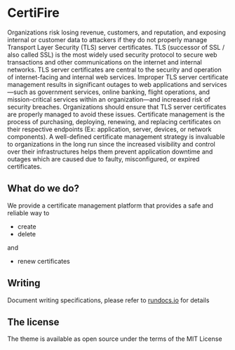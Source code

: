 # CertiFire

Organizations risk losing revenue, customers, and reputation, and exposing internal or customer data to attackers if they do not properly manage Transport Layer Security (TLS) server certificates. TLS (successor of SSL / also called SSL) is the most widely used security protocol to secure web transactions and other communications on the internet and internal networks. TLS server certificates are central to the security and operation of internet-facing and internal web services. Improper TLS server certificate management results in significant outages to web applications and services—such as government services, online banking, flight operations, and mission-critical services within an organization—and increased risk of security breaches. Organizations should ensure that TLS server certificates are properly managed to avoid these issues. Certificate management is the process of purchasing, deploying, renewing, and replacing certificates on their respective endpoints (Ex: application, server, devices, or network components). A well-defined certificate management strategy is invaluable to organizations in the long run since the increased visibility and control over their infrastructures helps them prevent application downtime and outages which are caused due to faulty, misconfigured, or expired certificates.

## What do we do?
We provide a certificate management platform that provides a safe and reliable way to
* create
* delete

and
* renew certificates

## Writing

Document writing specifications, please refer to [rundocs.io](https://rundocs.io) for details

## The license

The theme is available as open source under the terms of the MIT License
